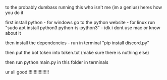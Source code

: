 to the probably dumbass running this who isn't me (im a genius) heres how you do it

first install python
	- for windows go to the python website
	- for linux run "sudo apt install python3 python-is-python3"
	- idk i dont use mac or know about it

then install the dependencies
	- run in terminal "pip install discord.py"

then put the bot token into token.txt (make sure there is nothing else)

then run python main.py in this folder in terminals

ur all good!!!!!!!!!!!!!!!!!
